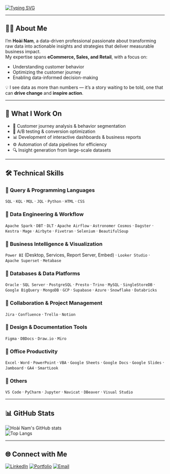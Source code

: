 <!-- Typing Animation -->
[![Typing SVG](https://readme-typing-svg.herokuapp.com?font=Fira+Code&size=28&duration=3000&pause=1000&color=FFD700&center=true&vCenter=true&width=800&lines=Hi+there+👋;I'm+Hoài+Nam;Data+Analyst+%7C+Copywriter;Turning+Data+into+Business+Insights)](https://git.io/typing-svg)

---

## 👨‍💻 About Me
I’m **Hoài Nam**, a data-driven professional passionate about transforming raw data into actionable insights and strategies that deliver measurable business impact.  
My expertise spans **eCommerce, Sales, and Retail**, with a focus on:
- Understanding customer behavior
- Optimizing the customer journey
- Enabling data-informed decision-making

💡 I see data as more than numbers — it’s a story waiting to be told, one that can **drive change** and **inspire action**.

---

## 🚀 What I Work On
- 🧭 Customer journey analysis & behavior segmentation  
- 🎯 A/B testing & conversion optimization  
- 📊 Development of interactive dashboards & business reports  
- ⚙️ Automation of data pipelines for efficiency  
- 🔍 Insight generation from large-scale datasets  

---

## 🛠 Technical Skills

### 🔹 Query & Programming Languages
`SQL` · `KQL` · `MQL` · `JQL` · `Python` · `HTML` · `CSS`

### 🔹 Data Engineering & Workflow
`Apache Spark` · `DBT` · `DLT` · `Apache Airflow` · `Astronomer Cosmos` · `Dagster` · `Kestra` · `Mage` · `Airbyte` · `Fivetran` · `Selenium` · `BeautifulSoup`

### 🔹 Business Intelligence & Visualization
`Power BI` (Desktop, Services, Report Server, Embed) · `Looker Studio` · `Apache Superset` · `Metabase`

### 🔹 Databases & Data Platforms
`Oracle` · `SQL Server` · `PostgreSQL` · `Presto` · `Trino` · `MySQL` · `SingleStoreDB` · `Google BigQuery` · `MongoDB` · `GCP` · `Supabase` · `Azure` · `Snowflake` · `Databricks`

### 🔹 Collaboration & Project Management
`Jira` · `Confluence` · `Trello` · `Notion`

### 🔹 Design & Documentation Tools
`Figma` · `DBDocs` · `Draw.io` · `Miro`

### 🔹 Office Productivity
`Excel` · `Word` · `PowerPoint` · `VBA` · `Google Sheets` · `Google Docs` · `Google Slides` · `Jamboard` · `GA4` · `SmartLook`

### 🔹 Others
`VS Code` · `PyCharm` · `Jupyter` · `Navicat` · `DBeaver` · `Visual Studio`

---

## 📊 GitHub Stats
![Hoài Nam's GitHub stats](https://github-readme-stats.vercel.app/api?username=your-username&show_icons=true&theme=tokyonight)  
![Top Langs](https://github-readme-stats.vercel.app/api/top-langs/?username=your-username&layout=compact&theme=tokyonight)

---

## 🌐 Connect with Me
[![LinkedIn](https://img.shields.io/badge/LinkedIn-blue?logo=linkedin&logoColor=white)](your-linkedin-url)
[![Portfolio](https://img.shields.io/badge/Portfolio-FFD700?logo=About.me&logoColor=black)](your-portfolio-link)
[![Email](https://img.shields.io/badge/Email-D14836?logo=gmail&logoColor=white)](mailto:your-email@example.com)
